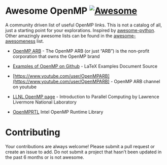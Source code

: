 # Awesome OpenMP [![Awesome](https://cdn.rawgit.com/sindresorhus/awesome/d7305f38d29fed78fa85652e3a63e154dd8e8829/media/badge.svg)](https://github.com/sindresorhus/awesome)

A community driven list of useful OpenMP links. This is not a catalog of all, just a starting point for your explorations. Inspired by [awesome-python](https://github.com/vinta/awesome-python). Other amazingly awesome lists can be found in the [awesome-awesomeness](https://github.com/bayandin/awesome-awesomeness) list.


* [OpenMP ARB](http://openmp.org/)  - The OpenMP ARB (or just “ARB”) is the non-profit corporation that owns the OpenMP brand

* [Examples of OpenMP on Github](https://github.com/OpenMP/Examples)  - LaTeX Examples Document Source

* [https://www.youtube.com/user/OpenMPARB](https://www.youtube.com/user/OpenMPARB) -  OpenMP ARB channel on youtube 

* [LLNL OpenMP page](https://computing.llnl.gov/tutorials/parallel_comp/) - Introduction to Parallel Computing by Lawrence Livermore National Laboratory	

* [OpenMPRTL](https://www.openmprtl.org/)  Intel OpenMP Runtime Library





# Contributing
Your contributions are always welcome! Please submit a pull request or create an issue to add. Do not submit a project that hasn’t been updated in the past 6 months or is not awesome.

